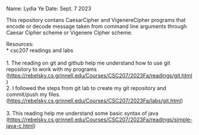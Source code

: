Name: Lydia Ye
Date: Sept. 7 2023

This repository contans CaesarCipher and VigenereCipher programs that encode or decode message taken from command line arguments through Caesar Cipher scheme or Vigenere Cipher scheme.  <br>

Resources:  <br>
    * csc207 readings and labs  <br>  
        1. The reading on git and github help me understand how to use git repository to work with my programs (https://rebelsky.cs.grinnell.edu/Courses/CSC207/2023Fa/readings/git.html) <br>
        2. I followed the steps from git lab to create my git repository and commit/push my files.(https://rebelsky.cs.grinnell.edu/Courses/CSC207/2023Fa/labs/git.html)  <br>   
        3. This reading help me understand some basic syntax of java (https://rebelsky.cs.grinnell.edu/Courses/CSC207/2023Fa/readings/simple-java-c.html) <br>
